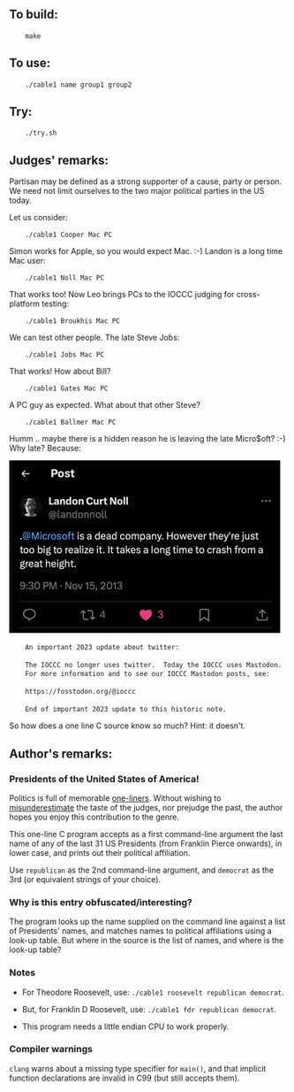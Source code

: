 ## To build:

``` <!---sh-->
    make
```


## To use:

``` <!---sh-->
    ./cable1 name group1 group2
```


## Try:

``` <!---sh-->
    ./try.sh
```


## Judges' remarks:

Partisan may be defined as a strong supporter of a cause, party or person.
We need not limit ourselves to the two major political parties in the US today.

Let us consider:

``` <!---sh-->
    ./cable1 Cooper Mac PC
```

Simon works for Apple, so you would expect Mac.  :-)
Landon is a long time Mac user:

``` <!---sh-->
    ./cable1 Noll Mac PC
```

That works too!  Now Leo brings PCs to the IOCCC judging for cross-platform
testing:

``` <!---sh-->
    ./cable1 Broukhis Mac PC
```

We can test other people.  The late Steve Jobs:

``` <!---sh-->
    ./cable1 Jobs Mac PC
```

That works!  How about Bill?

``` <!---sh-->
    ./cable1 Gates Mac PC
```

A PC guy as expected.  What about that other Steve?

``` <!---sh-->
    ./cable1 Ballmer Mac PC
```

Humm .. maybe there is a hidden reason he is leaving the late Micro$oft? :-)
Why late? Because:

<img src="dead-ms-tweet.jpg"
 alt="image of snarky tweet from 2013 Nov 15 by Landon Noll about Microsoft"
 width=491 height=312>

```
    An important 2023 update about twitter:

    The IOCCC no longer uses twitter.  Today the IOCCC uses Mastodon.
    For more information and to see our IOCCC Mastodon posts, see:

	https://fosstodon.org/@ioccc

    End of important 2023 update to this historic note.
```

So how does a one line C source know so much?  Hint: it doesn't.


## Author's remarks:

### Presidents of the United States of America!

Politics is full of memorable
[one-liners](https://rationalwiki.org/wiki/Politics#Famous_quotes). Without wishing to
[misunderestimate](https://www.youtube.com/watch?v=JhmdEq3JhoY)
the taste of the judges, nor prejudge the past, the author hopes you enjoy this
contribution to the genre.

This one-line C program accepts as a first command-line argument the last name
of any of the last 31 US Presidents (from Franklin Pierce onwards), in lower
case, and prints out their political affiliation.

Use `republican` as the 2nd command-line argument, and `democrat` as the 3rd (or
equivalent strings of your choice).


### Why is this entry obfuscated/interesting?

The program looks up the name supplied on the command line against a list of
Presidents' names, and matches names to political affiliations using a look-up
table. But where in the source is the list of names, and where is the look-up
table?

### Notes

- For Theodore Roosevelt, use: `./cable1 roosevelt republican democrat`.

- But, for Franklin D Roosevelt, use: `./cable1 fdr republican democrat`.

- This program needs a little endian CPU to work properly.


### Compiler warnings

`clang` warns about a missing type specifier for `main()`, and that implicit
function declarations are invalid in C99 (but still accepts them).


<!--

    Copyright © 1984-2024 by Landon Curt Noll. All Rights Reserved.

    You are free to share and adapt this file under the terms of this license:

        Creative Commons Attribution-ShareAlike 4.0 International (CC BY-SA 4.0)

    For more information, see:

        https://creativecommons.org/licenses/by-sa/4.0/

-->
